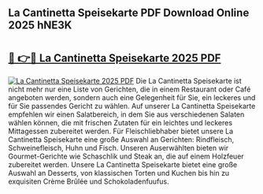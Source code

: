 ## La Cantinetta Speisekarte PDF Download Online 2025 hNE3K

# <h2><a href="http://gcecad.nevu.top/?p=La+Cantinetta+Speisekarte">🔗 👉🔴 La Cantinetta Speisekarte 2025 PDF</a></h2>

[![La Cantinetta Speisekarte 2025 PDF](https://i.imgur.com/dBaPXMq.png)](http://gcecad.nevu.top/?p=La+Cantinetta+Speisekarte)
Die La Cantinetta Speisekarte ist nicht mehr nur eine Liste von Gerichten, die in einem Restaurant oder Café angeboten werden, sondern auch eine Gelegenheit für Sie, ein leckeres und für Sie passendes Gericht zu wählen. Auf unserer La Cantinetta Speisekarte empfehlen wir einen Salatbereich, in dem Sie aus verschiedenen Salaten wählen können, die mit frischen Zutaten für ein leichtes und leckeres Mittagessen zubereitet werden. Für Fleischliebhaber bietet unsere La Cantinetta Speisekarte eine große Auswahl an Gerichten: Rindfleisch, Schweinefleisch, Huhn und Fisch. Unseren Auserwählten bieten wir Gourmet-Gerichte wie Schaschlik und Steak an, die auf einem Holzfeuer zubereitet werden. Unsere La Cantinetta Speisekarte bietet eine große Auswahl an Desserts, von klassischen Torten und Kuchen bis hin zu exquisiten Crème Brûlée und Schokoladenfuufus.
